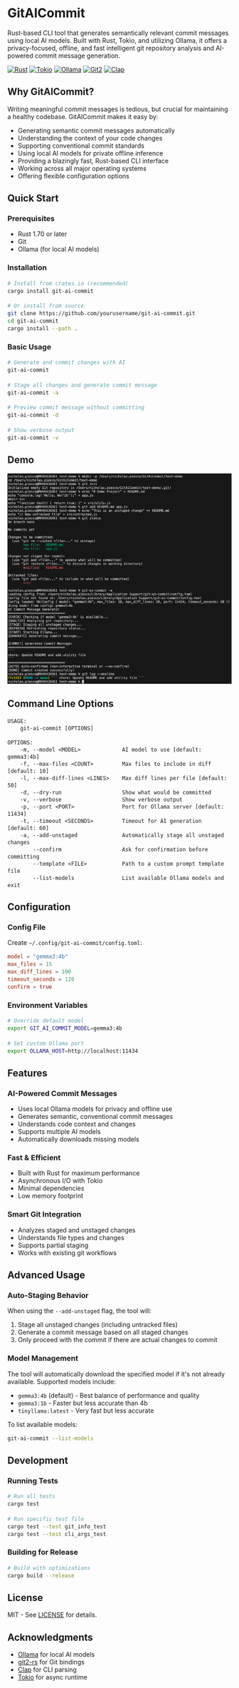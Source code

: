 # GitAICommit

Rust-based CLI tool that generates semantically relevant commit messages using local AI models. Built with Rust, Tokio, and utilizing Ollama, it offers a privacy-focused, offline, and fast intelligent git repository analysis and AI-powered commit message generation.

[![Rust](https://img.shields.io/badge/rust-2021-000000.svg)](https://www.rust-lang.org)
[![Tokio](https://img.shields.io/badge/tokio-1.0-000000.svg)](https://tokio.rs)
[![Ollama](https://img.shields.io/badge/ollama-0.1.0-000000.svg)](https://ollama.ai)
[![Git2](https://img.shields.io/badge/git2-0.18.2-F05032.svg)](https://github.com/rust-lang/git2-rs)
[![Clap](https://img.shields.io/badge/clap-4.0-00CC00.svg)](https://clap.rs/)

## Why GitAICommit?

Writing meaningful commit messages is tedious, but crucial for maintaining a healthy codebase. GitAICommit makes it easy by:

- Generating semantic commit messages automatically
- Understanding the context of your code changes
- Supporting conventional commit standards
- Using local AI models for private offline inference
- Providing a blazingly fast, Rust-based CLI interface
- Working across all major operating systems
- Offering flexible configuration options

## Quick Start

### Prerequisites

- Rust 1.70 or later
- Git
- Ollama (for local AI models)

### Installation

```bash
# Install from crates.io (recommended)
cargo install git-ai-commit

# Or install from source
git clone https://github.com/yourusername/git-ai-commit.git
cd git-ai-commit
cargo install --path .
```

### Basic Usage

```bash
# Generate and commit changes with AI
git-ai-commit

# Stage all changes and generate commit message
git-ai-commit -a

# Preview commit message without committing
git-ai-commit -d

# Show verbose output
git-ai-commit -v
```

## Demo

![GitAICommit Demo](.github/images/demo-run.png)

## Command Line Options

```
USAGE:
    git-ai-commit [OPTIONS]

OPTIONS:
    -m, --model <MODEL>             AI model to use [default: gemma3:4b]
    -f, --max-files <COUNT>         Max files to include in diff [default: 10]
    -l, --max-diff-lines <LINES>    Max diff lines per file [default: 50]
    -d, --dry-run                   Show what would be committed
    -v, --verbose                   Show verbose output
    -p, --port <PORT>               Port for Ollama server [default: 11434]
    -t, --timeout <SECONDS>         Timeout for AI generation [default: 60]
    -a, --add-unstaged              Automatically stage all unstaged changes
        --confirm                   Ask for confirmation before committing
        --template <FILE>           Path to a custom prompt template file
        --list-models               List available Ollama models and exit
```

## Configuration

### Config File
Create `~/.config/git-ai-commit/config.toml`:

```toml
model = "gemma3:4b"
max_files = 15
max_diff_lines = 100
timeout_seconds = 120
confirm = true
```

### Environment Variables

```bash
# Override default model
export GIT_AI_COMMIT_MODEL=gemma3:4b

# Set custom Ollama port
export OLLAMA_HOST=http://localhost:11434
```

## Features

### AI-Powered Commit Messages
- Uses local Ollama models for privacy and offline use
- Generates semantic, conventional commit messages
- Understands code context and changes
- Supports multiple AI models
- Automatically downloads missing models

### Fast & Efficient
- Built with Rust for maximum performance
- Asynchronous I/O with Tokio
- Minimal dependencies
- Low memory footprint

### Smart Git Integration
- Analyzes staged and unstaged changes
- Understands file types and changes
- Supports partial staging
- Works with existing git workflows

## Advanced Usage

### Auto-Staging Behavior

When using the `--add-unstaged` flag, the tool will:
1. Stage all unstaged changes (including untracked files)
2. Generate a commit message based on all staged changes
3. Only proceed with the commit if there are actual changes to commit

### Model Management

The tool will automatically download the specified model if it's not already available. Supported models include:

- `gemma3:4b` (default) - Best balance of performance and quality
- `gemma3:1b` - Faster but less accurate than 4b
- `tinyllama:latest` - Very fast but less accurate

To list available models:
```bash
git-ai-commit --list-models
```

## Development

### Running Tests

```bash
# Run all tests
cargo test

# Run specific test file
cargo test --test git_info_test
cargo test --test cli_args_test
```

### Building for Release

```bash
# Build with optimizations
cargo build --release
```


## License

MIT - See [LICENSE](LICENSE) for details.

## Acknowledgments

- [Ollama](https://ollama.ai) for local AI models
- [git2-rs](https://github.com/rust-lang/git2-rs) for Git bindings
- [Clap](https://clap.rs/) for CLI parsing
- [Tokio](https://tokio.rs/) for async runtime